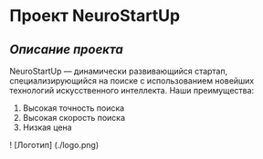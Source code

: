 # **Проект NeuroStartUp**

## *Описание проекта*
NeuroStartUp — динамически развивающийся стартап, специализирующийся на поиске с использованием новейших технологий искусственного интеллекта. 
Наши преимущества:
1. Высокая точность поиска
1. Высокая скорость поиска
1. Низкая цена

! [Логотип] (./logo.png)